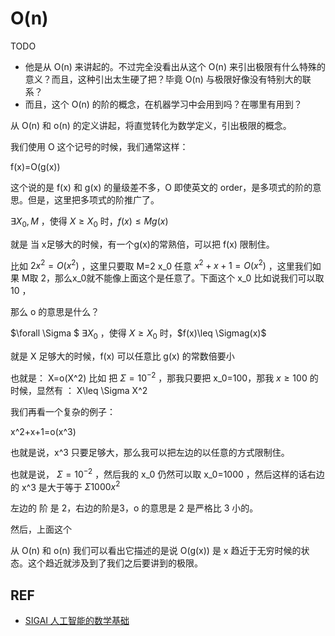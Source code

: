 # O(n)

TODO

- 他是从 O(n) 来讲起的。不过完全没看出从这个 O(n) 来引出极限有什么特殊的意义？而且，这种引出太生硬了把？毕竟 O(n) 与极限好像没有特别大的联系？
- 而且，这个 O(n) 的阶的概念，在机器学习中会用到吗？在哪里有用到？






从 O(n) 和 o(n) 的定义讲起，将直觉转化为数学定义，引出极限的概念。


我们使用 O 这个记号的时候，我们通常这样：

f(x)=O(g(x))

这个说的是 f(x) 和 g(x) 的量级差不多，O 即使英文的 order，是多项式的阶的意思。但是，这里把多项式的阶推广了。


$\exists X_0,M$ ，使得 $X\geq X_0$ 时，$f(x)\leq Mg(x)$

就是 当 x足够大的时候，有一个g(x)的常熟倍，可以把 f(x) 限制住。

比如 $2x^2=O(x^2)$ ，这里只要取 M=2 x_0 任意
$x^2+x+1=O(x^2)$ ，这里我们如果 M取 2，那么x_0就不能像上面这个是任意了。下面这个 x_0 比如说我们可以取10 ，


那么 o 的意思是什么？

$\forall \Sigma $ $\exists X_0$ ，使得  $X\geq X_0$ 时，$f(x)\leq \Sigmag(x)$

就是 X 足够大的时候，f(x) 可以任意比 g(x) 的常数倍要小

也就是： X=o(X^2)  比如 把 $\Sigma=10^{-2}$ ，那我只要把 x_0=100，那我 $x\geq 100$ 的时候，显然有 ： X\leq \Sigma X^2


我们再看一个复杂的例子：

x^2+x+1=o(x^3)

也就是说，x^3 只要足够大，那么我可以把左边的以任意的方式限制住。

也就是说， $\Sigma=10^{-2}$ ，然后我的 x_0 仍然可以取 x_0=1000 ，然后这样的话右边的 x^3 是大于等于 $\Sigma 1000x^2$

左边的 阶 是 2，右边的阶是3，o 的意思是 2 是严格比 3 小的。


然后，上面这个

从 O(n) 和 o(n) 我们可以看出它描述的是说 O(g(x)) 是 x 趋近于无穷时候的状态。这个趋近就涉及到了我们之后要讲到的极限。



## REF

- [SIGAI 人工智能的数学基础](http://sigai.cn/index.php?r=front)
